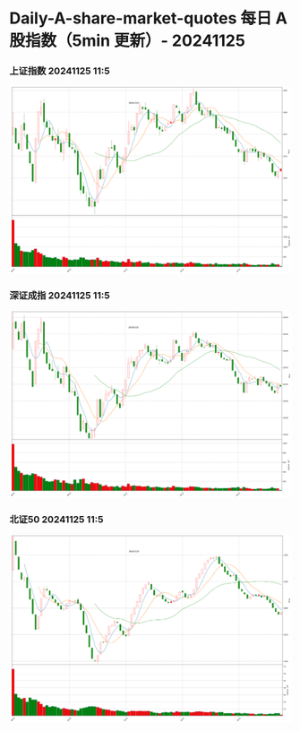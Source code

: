 
# Daily-A-share-market-quotes 每日 A 股指数（5min 更新）- 20241125

### 上证指数 20241125 11:5
![](./fig/2024/11/20241125-sh000001.png)

### 深证成指 20241125 11:5
![](./fig/2024/11/20241125-sz399001.png)

### 北证50 20241125 11:5
![](./fig/2024/11/20241125-bj899050.png)
